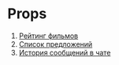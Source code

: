 Props
====

1. [Рейтинг фильмов](films)
1. [Список предложений](listing)
1. [История сообщений в чате](chat)
